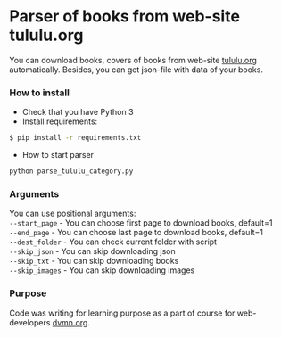# Parser of books from web-site tululu.org

You can download books, covers of books from web-site [tululu.org](http://tululu.org/) automatically. Besides, you can get json-file with data of your books. 

### How to install

* Check that you have Python 3  
* Install requirements:  
```sh
$ pip install -r requirements.txt
```
* How to start parser  
```sh
python parse_tululu_category.py
```

### Arguments

You can use positional arguments:  
`--start_page` - You can choose first page to download books, default=1  
`--end_page` - You can choose last page to download books, default=1  
`--dest_folder` - You can check current folder with script  
`--skip_json` - You can skip downloading json  
`--skip_txt` - You can skip downloading books  
`--skip_images` - You can skip downloading images  

### Purpose

Code was writing for learning purpose as a part of course for web-developers [dvmn.org](https://dvmn.org/).